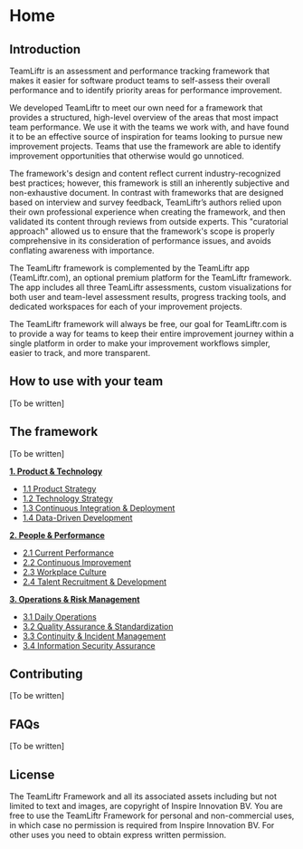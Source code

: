 # Home

## Introduction
TeamLiftr is an assessment and performance tracking framework that makes it easier for software product teams to self-assess their overall performance and to identify priority areas for performance improvement. 

We developed TeamLiftr to meet our own need for a framework that provides a structured, high-level overview of the areas that most impact team performance. We use it with the teams we work with, and have found it to be an effective source of inspiration for teams looking to pursue new improvement projects. Teams that use the framework are able to identify improvement opportunities that otherwise would go unnoticed.  

The framework's design and content reflect current industry-recognized best practices; however, this framework is still an inherently subjective and non-exhaustive document. In contrast with frameworks that are designed based on interview and survey feedback, TeamLiftr’s authors relied upon their own professional experience when creating the framework, and then validated its content through reviews from outside experts. This "curatorial approach" allowed us to ensure that the framework's scope is properly comprehensive in its consideration of performance issues, and avoids conflating awareness with importance. 

The TeamLiftr framework is complemented by the TeamLiftr app (TeamLiftr.com), an optional premium platform for the TeamLiftr framework. The app includes all three TeamLiftr assessments, custom visualizations for both user and team-level assessment results, progress tracking tools, and dedicated workspaces for each of your improvement projects. 

The TeamLiftr framework will always be free, our goal for TeamLiftr.com is to provide a way for teams to keep their entire improvement journey within a single platform in order to make your improvement workflows simpler, easier to track, and more transparent. 

## How to use with your team
[To be written]

## The framework
[To be written]

**[1. Product & Technology](product_and_technology/README.md)**
   - [1.1 Product Strategy](product_and_technology/PRODUCT_STRATEGY.md)
   - [1.2 Technology Strategy](product_and_technology/TECHNOLOGY_STRATEGY.md)
   - [1.3 Continuous Integration & Deployment](product_and_technology/CONTINUOUS_INTEGRATION_AND_DEPLOYMENT.md)
   - [1.4 Data-Driven Development](product_and_technology/DATA-DRIVEN_DEVELOPMENT.md)

**[2. People & Performance](people_and_performance/README.md)**
   - [2.1 Current Performance](people_and_performance/CURRENT_PERFORMANCE.md)
   - [2.2 Continuous Improvement](people_and_performance/CONTINUOUS_IMPROVEMENT.md)
   - [2.3 Workplace Culture](people_and_performance/WORKPLACE_CULTURE.md)
   - [2.4 Talent Recruitment & Development](people_and_performance/TALENT_RECRUITMENT_AND_DEVELOPMENT.md)

**[3. Operations & Risk Management](operations_and_risk_management/README.md)**
   - [3.1 Daily Operations](operations_and_risk_management/DAILY_OPERATIONS.md)
   - [3.2 Quality Assurance & Standardization](operations_and_risk_management/QUALITY_ASSURANCE_AND_STANDARDIZATION.md)
   - [3.3 Continuity & Incident Management](operations_and_risk_management/CONTINUITY_AND_INCIDENT_MANAGEMENT.md)
   - [3.4 Information Security Assurance](operations_and_risk_management/INFORMATION_SECURITY_ASSURANCE.md)

## Contributing
[To be written]

## FAQs
[To be written]

## License
The TeamLiftr Framework and all its associated assets including but not limited to text and images, are copyright of Inspire Innovation BV. You are free to use the TeamLiftr Framework for personal and non-commercial uses, in which case no permission is required from Inspire Innovation BV. For other uses you need to obtain express written permission.
